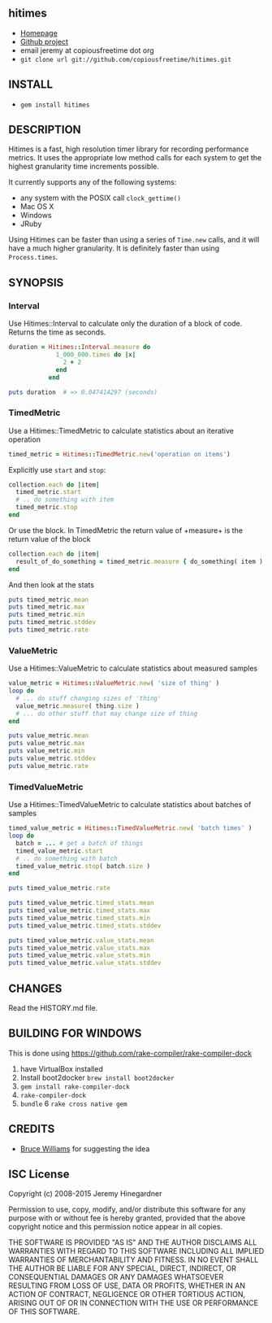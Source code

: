 ## hitimes

* [Homepage](http://github.com/copiousfreetime/hitimes)
* [Github project](http://github.com.org/copiousfreetime/hitimes)
* email jeremy at copiousfreetime dot org
* `git clone url git://github.com/copiousfreetime/hitimes.git`

## INSTALL

* `gem install hitimes`

## DESCRIPTION

Hitimes is a fast, high resolution timer library for recording
performance metrics.  It uses the appropriate low method calls for each
system to get the highest granularity time increments possible.

It currently supports any of the following systems:

* any system with the POSIX call `clock_gettime()`
* Mac OS X
* Windows
* JRuby

Using Hitimes can be faster than using a series of `Time.new` calls, and
it will have a much higher granularity. It is definitely faster than
using `Process.times`. 

## SYNOPSIS

### Interval

Use Hitimes::Interval to calculate only the duration of a block of code. Returns
the time as seconds.

``` ruby
duration = Hitimes::Interval.measure do
             1_000_000.times do |x|
               2 + 2
             end
           end

puts duration  # => 0.047414297 (seconds)
```

### TimedMetric

Use a Hitimes::TimedMetric to calculate statistics about an iterative operation

``` ruby
timed_metric = Hitimes::TimedMetric.new('operation on items')
```

Explicitly use `start` and `stop`:

``` ruby
collection.each do |item|
  timed_metric.start
  # .. do something with item
  timed_metric.stop
end
```

Or use the block.  In TimedMetric the return value of +measure+ is the return
value of the block

``` ruby
collection.each do |item|
  result_of_do_something = timed_metric.measure { do_something( item ) }
end
```
And then look at the stats

``` ruby
puts timed_metric.mean
puts timed_metric.max
puts timed_metric.min
puts timed_metric.stddev
puts timed_metric.rate
```
### ValueMetric 

Use a Hitimes::ValueMetric to calculate statistics about measured samples

``` ruby
value_metric = Hitimes::ValueMetric.new( 'size of thing' )
loop do
  # ... do stuff changing sizes of 'thing'
  value_metric.measure( thing.size )
  # ... do other stuff that may change size of thing
end

puts value_metric.mean
puts value_metric.max
puts value_metric.min
puts value_metric.stddev
puts value_metric.rate
```

### TimedValueMetric

Use a Hitimes::TimedValueMetric to calculate statistics about batches of samples

``` ruby
timed_value_metric = Hitimes::TimedValueMetric.new( 'batch times' )
loop do 
  batch = ... # get a batch of things
  timed_value_metric.start
  # .. do something with batch
  timed_value_metric.stop( batch.size )
end

puts timed_value_metric.rate

puts timed_value_metric.timed_stats.mean
puts timed_value_metric.timed_stats.max
puts timed_value_metric.timed_stats.min
puts timed_value_metric.timed_stats.stddev

puts timed_value_metric.value_stats.mean
puts timed_value_metric.value_stats.max
puts timed_value_metric.value_stats.min
puts timed_value_metric.value_stats.stddev
```

## CHANGES

Read the HISTORY.md file.

## BUILDING FOR WINDOWS

This is done using https://github.com/rake-compiler/rake-compiler-dock

1. have VirtualBox installed
2. Install boot2docker `brew install boot2docker`
3. `gem install rake-compiler-dock`
4. `rake-compiler-dock`
5. `bundle`
6 `rake cross native gem`

## CREDITS

* [Bruce Williams](https://github.com/bruce) for suggesting the idea

## ISC License

Copyright (c) 2008-2015 Jeremy Hinegardner

Permission to use, copy, modify, and/or distribute this software for any
purpose with or without fee is hereby granted, provided that the above
copyright notice and this permission notice appear in all copies.

THE SOFTWARE IS PROVIDED "AS IS" AND THE AUTHOR DISCLAIMS ALL WARRANTIES WITH
REGARD TO THIS SOFTWARE INCLUDING ALL IMPLIED WARRANTIES OF MERCHANTABILITY AND
FITNESS. IN NO EVENT SHALL THE AUTHOR BE LIABLE FOR ANY SPECIAL, DIRECT,
INDIRECT, OR CONSEQUENTIAL DAMAGES OR ANY DAMAGES WHATSOEVER RESULTING FROM
LOSS OF USE, DATA OR PROFITS, WHETHER IN AN ACTION OF CONTRACT, NEGLIGENCE OR
OTHER TORTIOUS ACTION, ARISING OUT OF OR IN CONNECTION WITH THE USE OR
PERFORMANCE OF THIS SOFTWARE.
